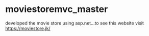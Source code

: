 # moviestoremvc_master
developed the movie store using asp.net...to see this website visit https://moviestore.jk/

